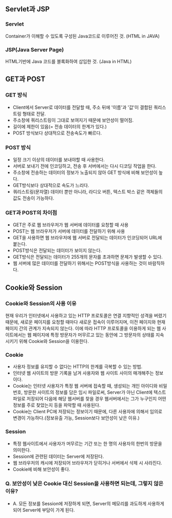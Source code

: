## Servlet과 JSP
### Servlet
Container가 이해할 수 있도록 구성된 Java코드로 이루어진 것. (HTML in JAVA)
### JSP(Java Server Page)
HTML기반에 Java 코드를 블록화하여 삽입한 것. (Java in HTML)

## GET과 POST
### GET 방식
- Client에서 Server로 데이터를 전달할 때, 주소 뒤에 '이름'과 '값'이 결합된 쿼리스트링 형태로 전달.
- 주소창에 쿼리스트링이 그대로 보여지기 때문에 보안성이 떨어짐.
- 길이에 제한이 있음(= 전송 데이터의 한계가 있다.)
- POST 방식보다 상대적으로 전송속도가 빠르다.

### POST 방식
- 일정 크기 이상의 데이터를 보내야할 때 사용한다.
- 서버로 보내기 전에 인코딩하고, 전송 후 서버에서는 다시 디코딩 작업을 한다.
- 주소창에 전송하는 데이터의 정보가 노출되지 않아 GET 방식에 비해 보안성이 높다.
- GET방식보다 상대적으로 속도가 느리다.
- 쿼리스트링(문자열) 데이터 뿐만 아니라, 라디오 버튼, 텍스트 박스 같은 객체들의 값도 전송이 가능하다.

### GET과 POST의 차이점
- GET은 주로 웹 브라우저가 웹 서버에 데이터를 요청할 때 사용
- POST는 웹 브라우저가 서버에 데이터를 전달하기 위해 사용
- GET을 사용하면 웹 브라우저에 웹 서버로 전달되는 데이터가 인코딩되어 URL에 붙는다.
- POST방식은 전달되는 데이터가 보이지 않는다.
- GET방식은 전달되는 데이터가 255개의 문자를 초과하면 문제가 발생할 수 있다.
- 웹 서버에 많은 데이터를 전달하기 위해서는 POST방식을 사용하는 것이 바람직하다.

## Cookie와 Session
### Cookie와 Session의 사용 이유
현재 우리가 인터넷에서 사용하고 있는 HTTP 프로토콜은 연결 지향적인 성격을 버렸기 때문에, 새로운 페이지를 요청할 때마다 새로운 접속이 이루어지며, 이전 페이지와 현재 페이지 간의 관계가 지속되지 않는다. 이에 따라 HTTP 프로토콜을 이용하게 되는 웹 사이트에서는 웹 페이지에 특정 방문자가 머무르고 있는 동안에 그 방문자의 상태를 지속시키기 위해 Cookie와 Session을 이용한다.

### Cookie
- 사용자 정보를 유지할 수 없다는 HTTP의 한계를 극복할 수 있는 방법.
- 인터넷 웹 사이트의 방문 기록을 남겨 사용자와 웹 사이트 사이의 매개해주는 정보이다.
- Cookie는 인터넷 사용자가 특정 웹 서버에 접속할 때, 생성되는 개인 아이디와 비밀번호, 방문한 사이트의 정보를 담은 임시 파일로써, Server가 아닌 Client에 텍스트 파일로 저장되어 다음에 해당 웹서버를 찾을 경우 웹서버에서는 그가 누구인지 어떤 정보를 주로 찾았는지 등을 파악할 때 사용된다.
- Cookie는 Client PC에 저장되는 정보이기 때문에, 다른 사용자에 의해서 임의로 변경이 가능하다.(정보유출 가능, Session보다 보안성이 낮은 이유.)

### Session
- 특정 웹사이트에서 사용자가 머무르는 기간 또는 한 명의 사용자의 한번의 방문을 의미한다.
- Session에 관련된 데이터는 Server에 저장된다.
- 웹 브라우저의 캐시에 저장되어 브라우저가 닫히거나 서버에서 삭제 시 사라진다.
- Cookie에 비해 보안성이 좋다.

### Q. 보안성이 낮은 Cookie 대신 Session을 사용하면 되는데, 그렇지 않은 이유?
- A. 모든 정보를 Session에 저장하게 되면, Server의 메모리를 과도하게 사용하게 되어 Server에 부담이 가게 된다.
